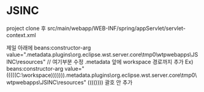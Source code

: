 # JSINC
project clone 후
src/main/webapp/WEB-INF/spring/appServlet/servlet-context.xml
<!-- 업로드 패스 설정 -->
제일 아래에
beans:constructor-arg value=".metadata\.plugins\org.eclipse.wst.server.core\tmp0\wtpwebapps\JSINC\resources"    // 여기부분 수정
.metadata 앞에 workspace 경로까지 추가
Ex)
beans:constructor-arg value="(((((C:\workspace\))))))).metadata\.plugins\org.eclipse.wst.server.core\tmp0\wtpwebapps\JSINC\resources"
(((()))) 괄호 안 추가
